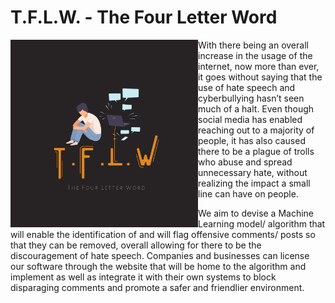 # T.F.L.W. - The Four Letter Word

<img src="/Logo.jpg" width=300 align=left>

With there being an overall increase in the usage of the internet, now more than ever, it goes without saying that the use of hate speech and cyberbullying hasn’t seen much of a halt. Even though social media has enabled reaching out to a majority of people, it has also caused there to be a plague of trolls who abuse and spread unnecessary hate, without realizing the impact a small line can have on people. 
 
We aim to devise a Machine Learning model/ algorithm that will enable the identification of and will flag offensive comments/ posts so that they can be removed, overall allowing for there to be the discouragement of hate speech. Companies and businesses can license our software through the website that will be home to the algorithm and implement as well as integrate it with their own systems to block disparaging comments and promote a safer and friendlier environment. 
